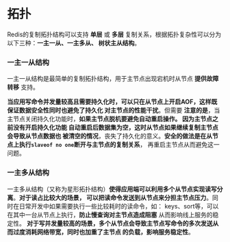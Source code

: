 拓扑
===========================================================================
Redis的复制拓扑结构可以支持 **单层** 或 **多层** 复制关系，根据拓扑复杂性可以分为以下三种：**一主一从、一主多从、
树状主从结构**。

### 一主一从结构
一主一从结构是最简单的复制拓扑结构，用于主节点出现宕机时从节点 **提供故障转移** 支持。

**当应用写命令并发量较高且需要持久化时，可以只在从节点上开启AOF，这样既保证数据安全性同时也避免了持久化
对主节点的性能干扰**。但需要 **注意的是**，当主节点关闭持久化功能时，**如果主节点脱机要避免自动重启操作。
因为主节点之前没有开启持久化功能 自动重启后数据集为空，这时从节点如果继续复制主节点会导致从节点数据也
被清空的情况**，丧失了持久化的意义。**安全的做法是在从节点上执行`slaveof no one`断开与主节点的复制关系**，
再重启主节点从而避免这一问题。

### 一主多从结构
一主多从结构（又称为星形拓扑结构）**使得应用端可以利用多个从节点实现读写分离**。**对于读占比较大的场景，
可以把读命令发送到从节点来分担主节点压力**。同时在日常开发中如果需要执行一些比较耗时的读命令，如：
keys、sort等，可以在其中一台从节点上执行，**防止慢查询对主节点造成阻塞** 从而影响线上服务的稳定性。
**对于写并发量较高的场景，多个从节点会导致主节点写命令的多次发送从而过度消耗网络带宽，同时也加重了主节点
的负载，影响服务稳定性**。
